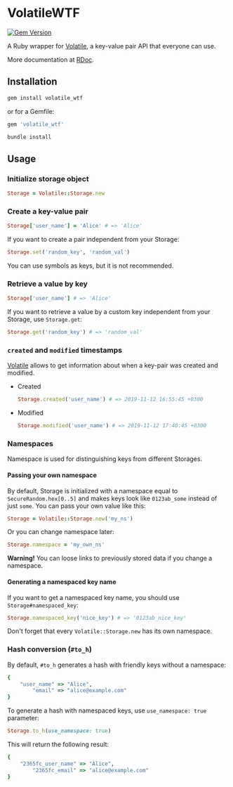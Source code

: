 # VolatileWTF

[![Gem Version](https://badge.fury.io/rb/volatile_wtf.png)](https://badge.fury.io/rb/volatile_wtf)

A Ruby wrapper for [Volatile](https://volatile.wtf/), a key-value pair API that everyone can use.

More documentation at [RDoc](https://www.rubydoc.info/gems/volatile_wtf).

## Installation

```bash
gem install volatile_wtf
```

or for a Gemfile:

```ruby
gem 'volatile_wtf'
```

```bash
bundle install
```

## Usage

### Initialize storage object

```ruby
Storage = Volatile::Storage.new
```

### Create a key-value pair

```ruby
Storage['user_name'] = 'Alice' # => 'Alice'
```

If you want to create a pair independent from your Storage:

```ruby
Storage.set('random_key', 'random_val')
```

You can use symbols as keys, but it is not recommended.

### Retrieve a value by key

```ruby
Storage['user_name'] # => 'Alice'
```

If you want to retrieve a value by a custom key independent from your Storage, use `Storage.get`:

```ruby
Storage.get('random_key') # => 'random_val'
```

### `created` and `modified` timestamps

[Volatile](https://volatile.wtf/) allows to get information about when a key-pair was created and modified.

- Created
  ```ruby
  Storage.created('user_name') # => 2019-11-12 16:55:45 +0300
  ```
- Modified

  ```ruby
  Storage.modified('user_name') # => 2019-11-12 17:40:45 +0300
  ```

### Namespaces

Namespace is used for distinguishing keys from different Storages.

#### Passing your own namespace

By default, Storage is initialized with a namespace equal to `SecureRandom.hex[0..5]` and makes keys look like `0123ab_some` instead of just `some`. You can pass your own value like this:

```ruby
Storage = Volatile::Storage.new('my_ns')
```

Or you can change namespace later:

```ruby
Storage.namespace = 'my_own_ns'
```

__Warning!__ You can loose links to previously stored data if you change a namespace.

#### Generating a namespaced key name

If you want to get a namespaced key name, you should use `Storage#namespaced_key`:

```ruby
Storage.namespaced_key('nice_key') # => '0123ab_nice_key'
```

Don't forget that every `Volatile::Storage.new` has its own namespace.

### Hash conversion (`#to_h`)

By default, `#to_h` generates a hash with friendly keys without a namespace:

```ruby
{
    "user_name" => "Alice",
        "email" => "alice@example.com"
}
```

To generate a hash with namespaced keys, use `use_namespace: true` parameter:

```ruby
Storage.to_h(use_namespace: true)
```

This will return the following result:

```ruby
{
    "2365fc_user_name" => "Alice",
        "2365fc_email" => "alice@example.com"
}
```

